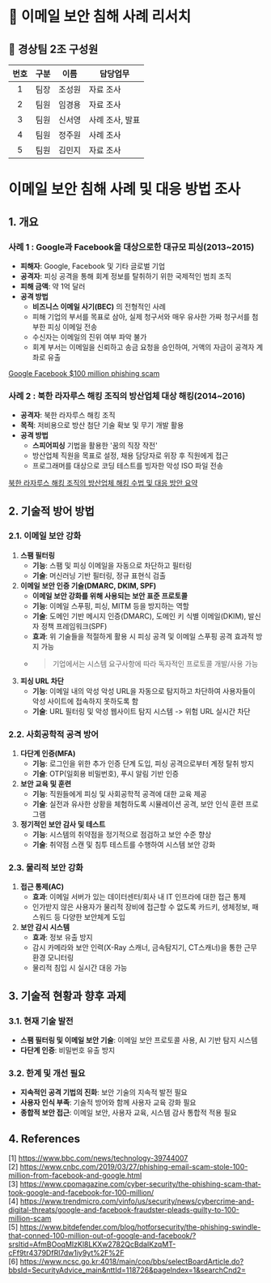 # 📧 이메일 보안 침해 사례 리서치

## 👤 경상팀 2조 구성원 
|번호|구분|이름|담당업무|
|:-:|---|---|-------------|
|1|팀장|조성원|     자료 조사     |
|2|팀원|임경용|     자료 조사     |
|3|팀원|신서영|     사례 조사, 발표     |
|4|팀원|정주원|     사례 조사     |
|5|팀원|김민지|     자료 조사     |

# 이메일 보안 침해 사례 및 대응 방법 조사 

## 1. 개요

### **사례 1 : Google과 Facebook을 대상으로한 대규모 피싱(2013~2015)**

- **피해자**: Google, Facebook 및 기타 글로벌 기업
- **공격자**: 피싱 공격을 통해 회계 정보를 탈취하기 위한 국제적인 범죄 조직
- **피해 금액**: 약 1억 달러
- **공격 방법**
    - **비즈니스 이메일 사기(BEC)** 의 전형적인 사례
    - 피해 기업의 부서를 목표로 삼아, 실제 청구서와 매우 유사한 가짜 청구서를 첨부한 피싱 이메일 전송
    - 수신자는 이메일의 진위 여부 파악 불가
    - 회계 부서는 이메일을 신뢰하고 송금 요청을 승인하여, 거액의 자금이 공격자 계좌로 유출
  
[Google Facebook $100 million phishing scam](https://github.com/angrybird24/KWD24_GB2/blob/main/%EC%A7%81%EB%AC%B4%EC%8B%AC%ED%99%94%EA%B5%90%EC%9C%A1/%EC%9D%B4%EB%A9%94%EC%9D%BC%EB%B3%B4%EC%95%88_0903/%EC%A1%B0%EC%82%AC1_Google%20Facebook%20%24100%20million%20phishing%20scam.md)  

### **사례 2 : 북한 라자루스 해킹 조직의 방산업체 대상 해킹(2014~2016)** 

- **공격자**: 북한 라자루스 해킹 조직 
- **목적**: 저비용으로 방산 첨단 기술 확보 및 무기 개발 활용
- **공격 방법**
  - **스피어피싱** 기법을 활용한 '꿈의 직장 작전'
  - 방산업체 직원을 목표로 설정, 채용 담당자로 위장 후 직원에게 접근
  - 프로그래머를 대상으로 코딩 테스트를 빙자한 악성 ISO 파일 전송
  
[북한 라자루스 해킹 조직의 방산업체 해킹 수법 및 대응 방안 요약](https://www.notion.so/6431868a9fbc4180805553b92d2de564?pvs=21)  

## 2. **기술적 방어 방법**
### **2.1. 이메일 보안 강화**

1) **스팸 필터링**
    - **기능**: 스팸 및 피싱 이메일을 자동으로 차단하고 필터링
    - **기술**: 머신러닝 기반 필터링, 정규 표현식 검출
2) **이메일 보안 인증 기술(DMARC, DKIM, SPF)**
    - **이메일 보안 강화를 위해 사용되는 보안 표준 프로토콜**
    - **기능**: 이메일 스푸핑, 피싱, MITM 등을 방지하는 역할
    - **기술**: 도메인 기반 메시지 인증(DMARC), 도메인 키 식별 이메일(DKIM), 발신자 정책 프레임워크(SPF)
    - **효과**: 위 기술들을 적절하게 활용 시 피싱 공격 및 이메일 스푸핑 공격 효과적 방지 가능
    - > 기업에서는 시스템 요구사항에 따라 독자적인 프로토콜 개발/사용 가능
3) **피싱 URL 차단**
    - **기능**: 이메일 내의 악성 악성 URL을 자동으로 탐지하고 차단하여 사용자들이 악성 사이트에 접속하지 못하도록 함
    - **기술**: URL 필터링 및 악성 웹사이트 탐지 시스템 -> 위험 URL 실시간 차단

### **2.2. 사회공학적 공격 방어**

1) **다단계 인증(MFA)**
    - **기능**: 로그인을 위한 추가 인증 단계 도입, 피싱 공격으로부터 계정 탈취 방지
    - **기술**: OTP(일회용 비밀번호), 푸시 알림 기반 인증
2) **보안 교육 및 훈련**
    - **기능**: 직원들에게 피싱 및 사회공학적 공격에 대한 교육 제공
    - **기술**: 실전과 유사한 상황을 체험하도록 시뮬레이션 공격, 보안 인식 훈련 프로그램
3) **정기적인 보안 감사 및 테스트**
    - **기능**: 시스템의 취약점을 정기적으로 점검하고 보안 수준 향상
    - **기술**: 취약점 스캔 및 침투 테스트를 수행하여 시스템 보안 강화

### **2.3. 물리적 보안 강화**

1) **접근 통제(AC)**
   - **효과**: 이메일 서버가 있는 데이터센터/회사 내 IT 인프라에 대한 접근 통제
   - 인가받지 않은 사용자가 물리적 장비에 접근할 수 없도록 
     카드키, 생체정보, 패스워드 등 다양한 보안체계 도입
2) **보안 감시 시스템**
   - **효과**: 정보 유출 방지
   - 감시 카메라와 보안 인력(X-Ray 스캐너, 금속탐지기, CT스캐너)을 통한 근무 환경 모니터링
   - 물리적 침입 시 실시간 대응 가능

## 3. 기술적 현황과 향후 과제

### 3.1. **현재 기술 발전**

* **스팸 필터링 및 이메일 보안 기술**: 이메일 보안 프로토콜 사용, AI 기반 탐지 시스템
* **다단계 인증**: 비밀번호 유출 방지

### 3.2. **한계 및 개선 필요**

* **지속적인 공격 기법의 진화**: 보안 기술의 지속적 발전 필요
* **사용자 인식 부족**: 기술적 방어와 함께 사용자 교육 강화 필요
* **종합적 보안 접근**: 이메일 보안, 사용자 교육, 시스템 감사 통합적 적용 필요

## 4. References
[1] https://www.bbc.com/news/technology-39744007  
[2] https://www.cnbc.com/2019/03/27/phishing-email-scam-stole-100-million-from-facebook-and-google.html  
[3] https://www.cpomagazine.com/cyber-security/the-phishing-scam-that-took-google-and-facebook-for-100-million/  
[4] https://www.trendmicro.com/vinfo/us/security/news/cybercrime-and-digital-threats/google-and-facebook-fraudster-pleads-guilty-to-100-million-scam  
[5] https://www.bitdefender.com/blog/hotforsecurity/the-phishing-swindle-that-conned-100-million-out-of-google-and-facebook/?srsltid=AfmBOoqMIzKl8LKXw2782QcBdaIKzqMT-cFf9tr4379DfRl7dw1iy9yt%2F%2F  
[6] https://www.ncsc.go.kr:4018/main/cop/bbs/selectBoardArticle.do?bbsId=SecurityAdvice_main&nttId=118726&pageIndex=1&searchCnd2= 

